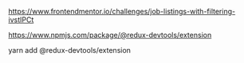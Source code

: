 https://www.frontendmentor.io/challenges/job-listings-with-filtering-ivstIPCt


https://www.npmjs.com/package/@redux-devtools/extension

yarn add @redux-devtools/extension